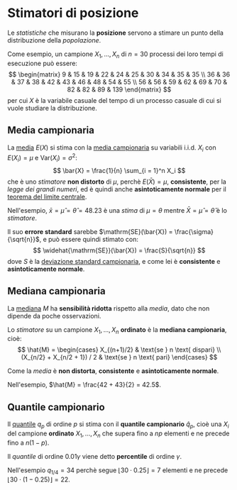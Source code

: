 # Stimatori di posizione

Le _statistiche_ che misurano la **posizione** servono a stimare un punto della distribuzione della _popolazione_.

Come esempio, un campione $X_1, ..., X_n$ di $n = 30$ processi dei loro tempi di esecuzione può essere:
$$
\begin{matrix}
9 & 15 & 19 & 22 & 24 & 25 & 30 & 34 & 35 & 35 \\
36 & 36 & 37 & 38 & 42 & 43 & 46 & 48 & 54 & 55 \\
56 & 56 & 59 & 62 & 69 & 70 & 82 & 82 & 89 & 139
\end{matrix}
$$
per cui $X$ è la variabile casuale del tempo di un processo casuale di cui si vuole studiare la distribuzione.

## Media campionaria

La [media](../../../ct0111/03/README.md#valore-atteso) $E(X)$ si stima con la [media campionaria](../../../ct0111/04/README.md#media-campionaria) su variabili i.i.d. $X_i$ con $E(X_i) = \mu$ e $\mathrm{Var}(X_i) = \sigma^2$:
$$
\bar{X} = \frac{1}{n} \sum_{i = 1}^n X_i
$$
che è uno _stimatore_ **non distorto** di $\mu$, perchè $E(\bar{X}) = \mu$, **consistente**, per la _legge dei grandi numeri_, ed è quindi anche **asintoticamente normale** per il [teorema del limite centrale](../../../ct0111/04/README.md#lln-e-clt).

Nell'esempio, $\bar{x} = \hat\mu = \hat\theta = 48.23$ è una _stima_ di $\mu = \theta$ mentre $\bar{X} = \hat\mu = \hat\theta$ è lo _stimatore_.

Il suo **errore standard** sarebbe $\mathrm{SE}(\bar{X}) = \frac{\sigma}{\sqrt{n}}$, e può essere quindi stimato con:
$$
\widehat{\mathrm{SE}}(\bar{X}) = \frac{S}{\sqrt{n}}
$$
dove $S$ è la [deviazione standard campionaria](../02/README.md#deviazione-standard-campionaria), e come lei è **consistente** e **asintoticamente normale**.

## Mediana campionaria

La [mediana](../../../ct0111/03/README.md#mediana) $M$ ha **sensibilità ridotta** rispetto alla _media_, dato che non dipende da poche osservazioni.

Lo _stimatore_ su un campione $X_1, ..., X_n$ **ordinato** è la **mediana campionaria**, cioè:
$$
\hat{M} = \begin{cases}
X_{(n+1)/2} & \text{se } n \text{ dispari} \\
(X_{n/2} + X_{n/2 + 1}) / 2 & \text{se } n \text{ pari}
\end{cases}
$$

Come la _media_ è **non distorta**, **consistente** e **asintoticamente normale**.

Nell'esempio, $\hat{M} = \frac{42 + 43}{2} = 42.5$.

## Quantile campionario

Il [quantile](../../../ct0111/03/README.md#quantili) $q_p$ di ordine $p$ si stima con il **quantile campionario** $\hat{q}_p$, cioè una $X_i$ del campione **ordinato** $X_1, ..., X_n$ che supera fino a $np$ elementi e ne precede fino a $n(1 - p)$.

Il _quantile_ di ordine $0.01\gamma$ viene detto **percentile** di ordine $\gamma$.

Nell'esempio $q_{1/4} = 34$ perchè segue $\lfloor 30 \cdot 0.25 \rfloor = 7$ elementi e ne precede $\lfloor 30 \cdot (1 - 0.25) \rfloor = 22$.
